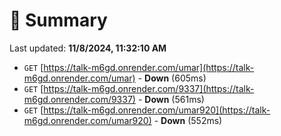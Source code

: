 # 📖 Summary
Last updated: **11/8/2024, 11:32:10 AM**

- `GET` [https://talk-m6gd.onrender.com/umar](https://talk-m6gd.onrender.com/umar) - **Down** (605ms)
- `GET` [https://talk-m6gd.onrender.com/9337](https://talk-m6gd.onrender.com/9337) - **Down** (561ms)
- `GET` [https://talk-m6gd.onrender.com/umar920](https://talk-m6gd.onrender.com/umar920) - **Down** (552ms)
